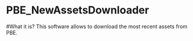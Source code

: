 # **PBE_NewAssetsDownloader**
#What it is?
This software allows to download the most recent assets from PBE.
